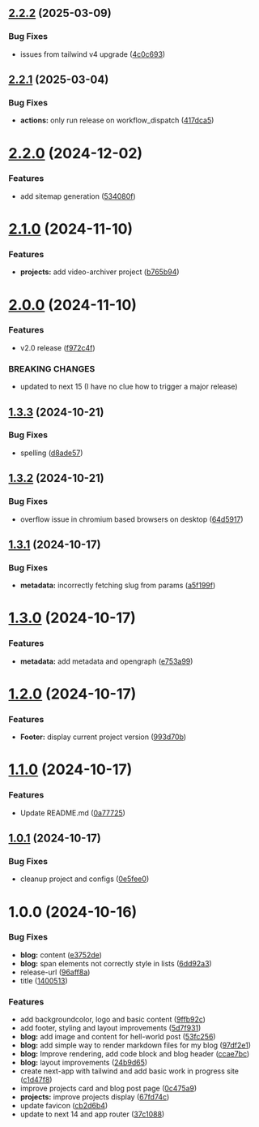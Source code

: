 ## [2.2.2](https://github.com/Fx64b/fx64b.dev/compare/v2.2.1...v2.2.2) (2025-03-09)


### Bug Fixes

* issues from tailwind v4 upgrade ([4c0c693](https://github.com/Fx64b/fx64b.dev/commit/4c0c693118a534870f0a25f4815f52cc569b18c6))

## [2.2.1](https://github.com/Fx64b/fx64b.dev/compare/v2.2.0...v2.2.1) (2025-03-04)


### Bug Fixes

* **actions:** only run release on workflow_dispatch ([417dca5](https://github.com/Fx64b/fx64b.dev/commit/417dca5b4bc7291eb318d1e5ab84987f28a82de6))

# [2.2.0](https://github.com/Fx64b/fx64b.dev/compare/v2.1.0...v2.2.0) (2024-12-02)


### Features

* add sitemap generation ([534080f](https://github.com/Fx64b/fx64b.dev/commit/534080fc077ea7492d53e47492bc89f396416a42))

# [2.1.0](https://github.com/Fx64b/fx64b.dev/compare/v2.0.0...v2.1.0) (2024-11-10)


### Features

* **projects:** add video-archiver project ([b765b94](https://github.com/Fx64b/fx64b.dev/commit/b765b9458ac77d420a5554c1f3738973bbf7ee3c))

# [2.0.0](https://github.com/Fx64b/fx64b.dev/compare/v1.3.3...v2.0.0) (2024-11-10)


### Features

* v2.0 release ([f972c4f](https://github.com/Fx64b/fx64b.dev/commit/f972c4fab0d2435f70f6a98a35612d13bca62635))


### BREAKING CHANGES

* updated to next 15 (I have no clue how to trigger a major release)

## [1.3.3](https://github.com/Fx64b/fx64b.dev/compare/v1.3.2...v1.3.3) (2024-10-21)


### Bug Fixes

* spelling ([d8ade57](https://github.com/Fx64b/fx64b.dev/commit/d8ade570f9fc9b3a2e1c1f163168ea7762bd1878))

## [1.3.2](https://github.com/Fx64b/fx64b.dev/compare/v1.3.1...v1.3.2) (2024-10-21)


### Bug Fixes

* overflow issue in chromium based browsers on desktop ([64d5917](https://github.com/Fx64b/fx64b.dev/commit/64d5917a0776423f605aac3f037f096e1cc7fb52))

## [1.3.1](https://github.com/Fx64b/fx64b.dev/compare/v1.3.0...v1.3.1) (2024-10-17)


### Bug Fixes

* **metadata:** incorrectly fetching slug from params ([a5f199f](https://github.com/Fx64b/fx64b.dev/commit/a5f199f86559d411ace260abde1d48aaa95801c3))

# [1.3.0](https://github.com/Fx64b/fx64b.dev/compare/v1.2.0...v1.3.0) (2024-10-17)


### Features

* **metadata:** add metadata and opengraph ([e753a99](https://github.com/Fx64b/fx64b.dev/commit/e753a99ec3b52a806b3dce2ddbc9bb3803fca6a4))

# [1.2.0](https://github.com/Fx64b/fx64b.dev/compare/v1.1.0...v1.2.0) (2024-10-17)


### Features

* **Footer:** display current project version ([993d70b](https://github.com/Fx64b/fx64b.dev/commit/993d70bfbb9eeb8b2443bb6e9889f2df4e507acf))

# [1.1.0](https://github.com/Fx64b/fx64b.dev/compare/v1.0.1...v1.1.0) (2024-10-17)


### Features

* Update README.md ([0a77725](https://github.com/Fx64b/fx64b.dev/commit/0a7772558aa7a04d79124ac8a383ad0af23b2c94))

## [1.0.1](https://github.com/Fx64b/fx64b.dev/compare/v1.0.0...v1.0.1) (2024-10-17)


### Bug Fixes

* cleanup project and configs ([0e5fee0](https://github.com/Fx64b/fx64b.dev/commit/0e5fee0dd6c0e847f5be9ae7e19ebf2d12649769))

# 1.0.0 (2024-10-16)


### Bug Fixes

* **blog:** content ([e3752de](https://github.com/Fx64b/fx64b.dev/commit/e3752dee04621352b7d9bb42fd9247f60f713e1f))
* **blog:** span elements not correctly style in lists ([6dd92a3](https://github.com/Fx64b/fx64b.dev/commit/6dd92a31acab80d5fb15f020db74be2f029d56a6))
* release-url ([96aff8a](https://github.com/Fx64b/fx64b.dev/commit/96aff8a93ffe8ef847099a512b986baae7b5c5c2))
* title ([1400513](https://github.com/Fx64b/fx64b.dev/commit/140051325f191da56513665fb2333958c01f123a))


### Features

* add backgroundcolor, logo and basic content ([9ffb92c](https://github.com/Fx64b/fx64b.dev/commit/9ffb92cd46fa39dc723dfbd8496d3e9015714a61))
* add footer, styling and layout improvements ([5d7f931](https://github.com/Fx64b/fx64b.dev/commit/5d7f931afec2934d67bd68ac45c9b5d71e092f5a))
* **blog:** add image and content for hell-world post ([53fc256](https://github.com/Fx64b/fx64b.dev/commit/53fc256b4c5e81b9d5276c988653c053e3d2a21d))
* **blog:** add simple way to render markdown files for my blog ([97df2e1](https://github.com/Fx64b/fx64b.dev/commit/97df2e14c10dd5bdeb41d84a1c6b4e6d92da3e2d))
* **blog:** Improve rendering, add code block and blog header ([ccae7bc](https://github.com/Fx64b/fx64b.dev/commit/ccae7bc9c895f911ab8e0a91751d0140bbfce2ee))
* **blog:** layout improvements ([24b9d65](https://github.com/Fx64b/fx64b.dev/commit/24b9d6564919233880f2c5eed8f4048fc2df6e8f))
* create next-app with tailwind and add basic work in progress site ([c1d47f8](https://github.com/Fx64b/fx64b.dev/commit/c1d47f86ed5f580d1a4f07d6b1ae5ffc2784621e))
* improve projects card and blog post page ([0c475a9](https://github.com/Fx64b/fx64b.dev/commit/0c475a9b081f6fda4e63d48b6b3d843c8dec9610))
* **projects:** improve projects display ([67fd74c](https://github.com/Fx64b/fx64b.dev/commit/67fd74c197dd99d755d2a0e099a5ecce874c030a))
* update favicon ([cb2d6b4](https://github.com/Fx64b/fx64b.dev/commit/cb2d6b4e19127558d18585719c222d7490d49308))
* update to next 14 and app router ([37c1088](https://github.com/Fx64b/fx64b.dev/commit/37c1088bcb67b3a5d864184916f7c2aa14c0cc00))
